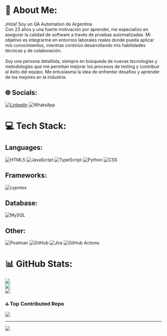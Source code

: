 # 💫 About Me:
¡Hola! Soy un QA Automation de Argentina<br>Con 23 años y una fuerte motivación por aprender, me especializo en asegurar la calidad de software a través de pruebas automatizadas. Mi objetivo es integrarme en entornos laborales reales donde pueda aplicar mis conocimientos, mientras continúo desarrollando mis habilidades técnicas y de colaboración.<br><br>Soy una persona detallista, siempre en búsqueda de nuevas tecnologías y metodologías que me permitan mejorar los procesos de testing y contribuir al éxito del equipo. Me entusiasma la idea de enfrentar desafíos y aprender de los mejores en la industria.


## 🌐 Socials:
[![LinkedIn](https://img.shields.io/badge/LinkedIn-%230077B5.svg?logo=linkedin&logoColor=white)](https://linkedin.com/in/valentinohuanca) ![WhatsApp](https://img.shields.io/badge/WhatsApp-%2325D366.svg?logo=whatsapp&logoColor=white)

# 💻 Tech Stack:

## Languages:
![HTML5](https://img.shields.io/badge/html5-%23E34F26.svg?style=for-the-badge&logo=html5&logoColor=white) ![JavaScript](https://img.shields.io/badge/javascript-%23323330.svg?style=for-the-badge&logo=javascript&logoColor=%23F7DF1E) ![TypeScript](https://img.shields.io/badge/typescript-%23007ACC.svg?style=for-the-badge&logo=typescript&logoColor=white) ![Python](https://img.shields.io/badge/python-3670A0?style=for-the-badge&logo=python&logoColor=ffdd54) ![CSS](https://img.shields.io/badge/css-%231572B6.svg?style=for-the-badge&logo=css3&logoColor=white)
## Frameworks:
![cypress](https://img.shields.io/badge/-cypress-%23E5E5E5?style=for-the-badge&logo=cypress&logoColor=058a5e)

## Database:
![MySQL](https://img.shields.io/badge/mysql-4479A1.svg?style=for-the-badge&logo=mysql&logoColor=white)

## Other:
![Postman](https://img.shields.io/badge/Postman-FF6C37?style=for-the-badge&logo=postman&logoColor=white) ![GitHub](https://img.shields.io/badge/github-%23121011.svg?style=for-the-badge&logo=github&logoColor=white) ![Jira](https://img.shields.io/badge/jira-%230A0FFF.svg?style=for-the-badge&logo=jira&logoColor=white) ![GitHub Actions](https://img.shields.io/badge/github%20actions-%232671E5.svg?style=for-the-badge&logo=githubactions&logoColor=white)
# 📊 GitHub Stats:
![](https://github-readme-stats.vercel.app/api?username=ValentinoHuanca&theme=cobalt2&hide_border=false&include_all_commits=false&count_private=false)<br/>
![](https://github-readme-streak-stats.herokuapp.com/?user=ValentinoHuanca&theme=cobalt2&hide_border=false)<br/>
![](https://github-readme-stats.vercel.app/api/top-langs/?username=ValentinoHuanca&theme=cobalt2&hide_border=false&include_all_commits=false&count_private=false&layout=compact)

### 🔝 Top Contributed Repo
![](https://github-contributor-stats.vercel.app/api?username=ValentinoHuanca&limit=5&theme=dark&combine_all_yearly_contributions=true)

---
[![](https://visitcount.itsvg.in/api?id=ValentinoHuanca&icon=0&color=6)](https://visitcount.itsvg.in)

<!-- Proudly created with GPRM ( https://gprm.itsvg.in ) -->